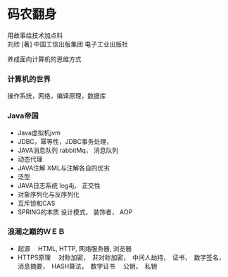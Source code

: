 # 码农翻身
用故事给技术加点料  
刘欣  [著] 
中国工信出版集团 
电子工业出版社 

养成面向计算机的思维方式 

### 计算机的世界
操作系统，网络，编译原理，数据库 

### Java帝国
* Java虚拟机jvm
* JDBC，幂等性，JDBC事务处理，
* JAVA消息队列
rabbitMq， 消息队列
* 动态代理 
* JAVA注解 
XML与注解各自的优劣 
* 泛型
* JAVA日志系统 
log4j， 正交性 
* 对象序列化与反序列化 
* 互斥锁和CAS
* SPRING的本质 
设计模式， 装饰者， AOP

### 浪潮之巅的ＷＥＢ
* 起源　
HTML, HTTP, 网络服务器, 浏览器　
* HTTPS原理　
对称加密，　非对称加密，　中间人劫持，　证书，　数字签名，　消息摘要，　HASH算法，　数字证书　
公钥，　私钥　　
